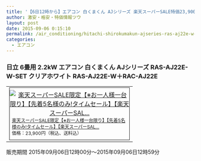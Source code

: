 ```yaml
---
title: '【6日12時から】エアコン 白くまくん AJシリーズ 楽天スーパーSALE特価23,900円！送料無料！'
author: 激安・格安・特価情報ツウ
layout: post
date: 2015-09-06 0:15:10
permalink: /air_conditioning/hitachi-shirokumakun-ajseries-ras-aj22e-w-set-rakuten-timesale-23900.html
categories:
  - エアコン
---
```

### 日立 6畳用 2.2kW エアコン 白くまくん AJシリーズ RAS-AJ22E-W-SET クリアホワイト RAS-AJ22E-W＋RAC-AJ22E

<div class="img-bg2 img_L">
  <table border="0" cellpadding="0" cellspacing="0"><tr><td valign="top"><div style="border:1px solid;margin:0px;padding:6px 0px;width:320px;text-align:center;float:left"><a href="http://hb.afl.rakuten.co.jp/hgc/036c543d.61463e9c.064d19b2.e7571150/?pc=http%3a%2f%2fitem.rakuten.co.jp%2fakindo%2f4u526se2h9%2f%3fscid%3daf_link_tbl&amp;m=http%3a%2f%2fm.rakuten.co.jp%2fakindo%2fi%2f10139873%2f" target="_blank"><img src="http://hbb.afl.rakuten.co.jp/hgb/?pc=http%3a%2f%2fthumbnail.image.rakuten.co.jp%2f%400_mall%2fakindo%2fcabinet%2fl15%2fras-aj22e-w-set.jpg%3f_ex%3d300x300&amp;m=http%3a%2f%2fthumbnail.image.rakuten.co.jp%2f%400_mall%2fakindo%2fcabinet%2fl15%2fras-aj22e-w-set.jpg%3f_ex%3d80x80" alt="楽天スーパーSALE限定【※お一人様一台限り】【先着5名様のみ!タイムセール】【楽天スーパーSAL..." border="0" style="margin:0px;padding:0px"></a><p style="font-size:12px;line-height:1.4em;text-align:left;margin:0px;padding:2px 6px"><a href="http://hb.afl.rakuten.co.jp/hgc/036c543d.61463e9c.064d19b2.e7571150/?pc=http%3a%2f%2fitem.rakuten.co.jp%2fakindo%2f4u526se2h9%2f%3fscid%3daf_link_tbl&amp;m=http%3a%2f%2fm.rakuten.co.jp%2fakindo%2fi%2f10139873%2f" target="_blank">楽天スーパーSALE限定【※お一人様一台限り】【先着5名様のみ!タイムセール】【楽天スーパーSAL...</a><br><span style="">価格：23,900円（税込、送料込）</span><br></p></div></td></tr></table>
  販売期間	2015年09月06日12時00分～2015年09月06日12時59分
</div>